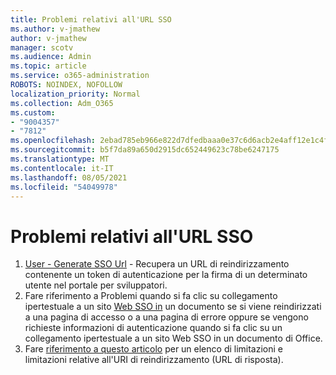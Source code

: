 ```yaml
---
title: Problemi relativi all'URL SSO
ms.author: v-jmathew
author: v-jmathew
manager: scotv
ms.audience: Admin
ms.topic: article
ms.service: o365-administration
ROBOTS: NOINDEX, NOFOLLOW
localization_priority: Normal
ms.collection: Adm_O365
ms.custom:
- "9004357"
- "7812"
ms.openlocfilehash: 2ebad785eb966e822d7dfedbaaa0e37c6d6acb2e4aff12e1c4f85c5cc481bd65
ms.sourcegitcommit: b5f7da89a650d2915dc652449623c78be6247175
ms.translationtype: MT
ms.contentlocale: it-IT
ms.lasthandoff: 08/05/2021
ms.locfileid: "54049978"
---
```

# <a name="sso-url-issues"></a>Problemi relativi all'URL SSO

1. [User - Generate SSO Url](https://docs.microsoft.com/rest/api/apimanagement/2019-12-01/User/GenerateSsoUrl) - Recupera un URL di reindirizzamento contenente un token di autenticazione per la firma di un determinato utente nel portale per sviluppatori.
2. Fare riferimento a Problemi quando si fa clic su collegamento ipertestuale a un sito [Web SSO in](https://docs.microsoft.com/office/troubleshoot/office-suite-issues/click-hyperlink-to-sso-website) un documento se si viene reindirizzati a una pagina di accesso o a una pagina di errore oppure se vengono richieste informazioni di autenticazione quando si fa clic su un collegamento ipertestuale a un sito Web SSO in un documento di Office.
3. Fare [riferimento a questo articolo](https://docs.microsoft.com/azure/active-directory/develop/reply-url) per un elenco di limitazioni e limitazioni relative all'URI di reindirizzamento (URL di risposta).

